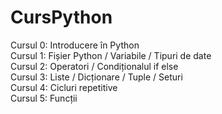 # CursPython <br/>
Cursul 0: Introducere în Python <br/>
Cursul 1: Fișier Python / Variabile / Tipuri de date <br />
Cursul 2: Operatori / Condiționalul if else <br />
Cursul 3: Liste / Dicționare / Tuple / Seturi <br />
Cursul 4: Cicluri repetitive <br />
Cursul 5: Funcții

